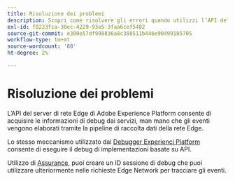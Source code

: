 ```yaml
---
title: Risoluzione dei problemi
description: Scopri come risolvere gli errori quando utilizzi l’API del server di rete Edge.
exl-id: f0223fca-30ec-4229-93a5-3faa6cef5482
source-git-commit: e300e57df998836a8c388511b446e90499185705
workflow-type: tm+mt
source-wordcount: '88'
ht-degree: 2%

---
```


# Risoluzione dei problemi

L’API del server di rete Edge di Adobe Experience Platform consente di acquisire le informazioni di debug dai servizi, man mano che gli eventi vengono elaborati tramite la pipeline di raccolta dati della rete Edge.

Lo stesso meccanismo utilizzato dal [Debugger Experienci Platform](https://experienceleague.adobe.com/docs/debugger-learn/tutorials/experience-platform-debugger/introduction-to-the-experience-platform-debugger.html) consente di eseguire il debug di implementazioni basate su API.

Utilizzo di [Assurance](../assurance/home.md), puoi creare un ID sessione di debug che puoi utilizzare ulteriormente nelle richieste Edge Network per tracciare gli eventi.
